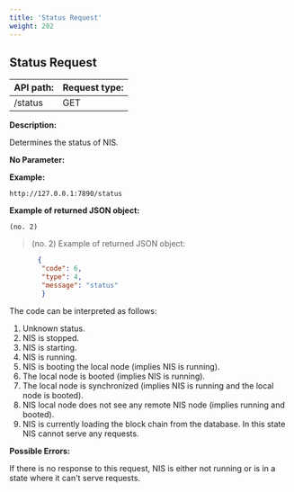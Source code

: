 ```yaml
---
title: 'Status Request'
weight: 202
---
```


 
## Status Request 
| API path: | Request type:  |
|------|------|
| /status | GET|

 
**Description:**
 
Determines the status of NIS.

 
**No Parameter:**
 
**Example:**
 
`http://127.0.0.1:7890/status`
 
**Example of returned JSON object:**

`(no. 2) `

>    (no. 2) Example of returned JSON object:

 
```json
       {
        "code": 6,
        "type": 4,
        "message": "status"
        }
``` 
The code can be interpreted as follows:

 

1. Unknown status.
1. NIS is stopped.
1. NIS is starting.
1. NIS is running.
1. NIS is booting the local node (implies NIS is running).
1. The local node is booted (implies NIS is running).
1. The local node is synchronized (implies NIS is running and the local node is booted).
1. NIS local node does not see any remote NIS node (implies running and booted).
1. NIS is currently loading the block chain from the database. In this state NIS cannot serve any requests.

 
**Possible Errors:**
 
If there is no response to this request, NIS is either not running or is in a state where it can't serve requests.

 
